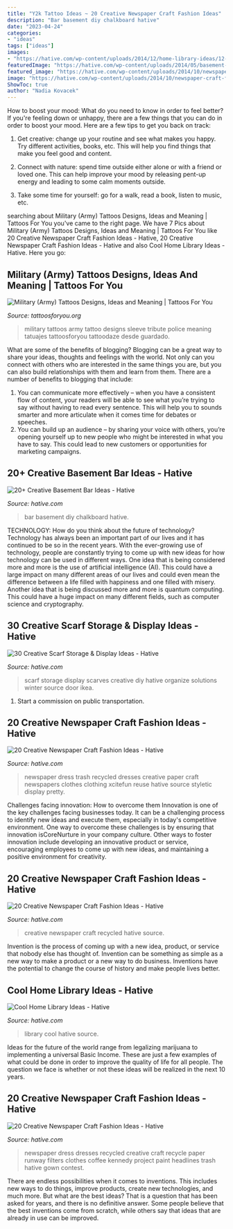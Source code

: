 ```yaml
---
title: "Y2k Tattoo Ideas ~ 20 Creative Newspaper Craft Fashion Ideas"
description: "Bar basement diy chalkboard hative"
date: "2023-04-24"
categories:
- "ideas"
tags: ["ideas"]
images:
- "https://hative.com/wp-content/uploads/2014/12/home-library-ideas/12-cool-home-library-ideas.jpg"
featuredImage: "https://hative.com/wp-content/uploads/2014/05/basement-bar-ideas/5-diy-chalkboard-wal.jpg"
featured_image: "https://hative.com/wp-content/uploads/2014/10/newspaper-craft-fashion-ideas/15-creative-newspaper-craft-fashion-ideas.jpg"
image: "https://hative.com/wp-content/uploads/2014/10/newspaper-craft-fashion-ideas/2-creative-newspaper-craft-fashion-ideas.jpg"
ShowToc: true
author: "Nadia Kovacek"
---
```



How to boost your mood: What do you need to know in order to feel better?
If you're feeling down or unhappy, there are a few things that you can do in order to boost your mood. Here are a few tips to get you back on track: 
1. Get creative: change up your routine and see what makes you happy. Try different activities, books, etc. This will help you find things that make you feel good and content. 

2. Connect with nature: spend time outside either alone or with a friend or loved one. This can help improve your mood by releasing pent-up energy and leading to some calm moments outside. 

3. Take some time for yourself: go for a walk, read a book, listen to music, etc.

	

		
searching about Military (Army) Tattoos Designs, Ideas and Meaning | Tattoos For You you've came to the right page. We have 7 Pics about Military (Army) Tattoos Designs, Ideas and Meaning | Tattoos For You like 20 Creative Newspaper Craft Fashion Ideas - Hative, 20 Creative Newspaper Craft Fashion Ideas - Hative and also Cool Home Library Ideas - Hative. Here you go:
		
    
## Military (Army) Tattoos Designs, Ideas And Meaning | Tattoos For You

<img loading=lazy src="http://www.tattoosforyou.org/wp-content/uploads/2013/10/Military-Tribute-Tattoos-768x1024.jpg" onerror="this.onerror=null;this.src='https://tse2.mm.bing.net/th?id=OIP.PStC_xY8mbZExjSWOG4i4gHaJ4&amp;pid=15.1';" alt="Military (Army) Tattoos Designs, Ideas and Meaning | Tattoos For You">

_Source: tattoosforyou.org_

>military tattoos army tattoo designs sleeve tribute police meaning tatuajes tattoosforyou tattoodaze desde guardado. 

	

What are some of the benefits of blogging?
Blogging can be a great way to share your ideas, thoughts and feelings with the world. Not only can you connect with others who are interested in the same things you are, but you can also build relationships with them and learn from them. There are a number of benefits to blogging that include: 
1) You can communicate more effectively – when you have a consistent flow of content, your readers will be able to see what you’re trying to say without having to read every sentence. This will help you to sounds smarter and more articulate when it comes time for debates or speeches. 
2) You can build up an audience – by sharing your voice with others, you’re opening yourself up to new people who might be interested in what you have to say. This could lead to new customers or opportunities for marketing campaigns.

    
## 20+ Creative Basement Bar Ideas - Hative

<img loading=lazy src="https://hative.com/wp-content/uploads/2014/05/basement-bar-ideas/5-diy-chalkboard-wal.jpg" onerror="this.onerror=null;this.src='https://tse4.mm.bing.net/th?id=OIP.8kLX5nqRVEjPn8PVthRJZQHaLL&amp;pid=15.1';" alt="20+ Creative Basement Bar Ideas - Hative">

_Source: hative.com_

>bar basement diy chalkboard hative. 

	

TECHNOLOGY: How do you think about the future of technology?
Technology has always been an important part of our lives and it has continued to be so in the recent years. With the ever-growing use of technology, people are constantly trying to come up with new ideas for how technology can be used in different ways. One idea that is being considered more and more is the use of artificial intelligence (AI). This could have a large impact on many different areas of our lives and could even mean the difference between a life filled with happiness and one filled with misery. Another idea that is being discussed more and more is quantum computing. This could have a huge impact on many different fields, such as computer science and cryptography.

    
## 30 Creative Scarf Storage &amp; Display Ideas - Hative

<img loading=lazy src="https://hative.com/wp-content/uploads/2015/03/scarf-storage-ideas/8-creative-scarf-storage-and-display-ideas.jpg" onerror="this.onerror=null;this.src='https://tse1.mm.bing.net/th?id=OIP.VxtoHmT8yAsU2VGSO3clRwHaLG&amp;pid=15.1';" alt="30 Creative Scarf Storage &amp; Display Ideas - Hative">

_Source: hative.com_

>scarf storage display scarves creative diy hative organize solutions winter source door ikea. 

	

1) Start a commission on public transportation.

    
## 20 Creative Newspaper Craft Fashion Ideas - Hative

<img loading=lazy src="https://hative.com/wp-content/uploads/2014/10/newspaper-craft-fashion-ideas/15-creative-newspaper-craft-fashion-ideas.jpg" onerror="this.onerror=null;this.src='https://tse4.mm.bing.net/th?id=OIP.IejDamsUQNQSrqNCzMfXuQHaKo&amp;pid=15.1';" alt="20 Creative Newspaper Craft Fashion Ideas - Hative">

_Source: hative.com_

>newspaper dress trash recycled dresses creative paper craft newspapers clothes clothing xcitefun reuse hative source styletic display pretty. 

	

Challenges facing innovation: How to overcome them
Innovation is one of the key challenges facing businesses today. It can be a challenging process to identify new ideas and execute them, especially in today's competitive environment. One way to overcome these challenges is by ensuring that innovation isCoreNurture in your company culture. Other ways to foster innovation include developing an innovative product or service, encouraging employees to come up with new ideas, and maintaining a positive environment for creativity.

    
## 20 Creative Newspaper Craft Fashion Ideas - Hative

<img loading=lazy src="https://hative.com/wp-content/uploads/2014/10/newspaper-craft-fashion-ideas/2-creative-newspaper-craft-fashion-ideas.jpg" onerror="this.onerror=null;this.src='https://tse4.mm.bing.net/th?id=OIP.YABbSnoEV65VXtfJJdaXAgHaKv&amp;pid=15.1';" alt="20 Creative Newspaper Craft Fashion Ideas - Hative">

_Source: hative.com_

>creative newspaper craft recycled hative source. 

	

Invention is the process of coming up with a new idea, product, or service that nobody else has thought of. Invention can be something as simple as a new way to make a product or a new way to do business. Inventions have the potential to change the course of history and make people lives better.

    
## Cool Home Library Ideas - Hative

<img loading=lazy src="https://hative.com/wp-content/uploads/2014/12/home-library-ideas/12-cool-home-library-ideas.jpg" onerror="this.onerror=null;this.src='https://tse4.mm.bing.net/th?id=OIP.2nVhM5U9xv3kS-5WJfDAmQHaKM&amp;pid=15.1';" alt="Cool Home Library Ideas - Hative">

_Source: hative.com_

>library cool hative source. 

	

Ideas for the future of the world range from legalizing marijuana to implementing a universal Basic Income. These are just a few examples of what could be done in order to improve the quality of life for all people. The question we face is whether or not these ideas will be realized in the next 10 years.

    
## 20 Creative Newspaper Craft Fashion Ideas - Hative

<img loading=lazy src="https://hative.com/wp-content/uploads/2014/10/newspaper-craft-fashion-ideas/8-creative-newspaper-craft-fashion-ideas.jpg" onerror="this.onerror=null;this.src='https://tse2.mm.bing.net/th?id=OIP._4cEe71YtSgyf5UpctjbPQHaM-&amp;pid=15.1';" alt="20 Creative Newspaper Craft Fashion Ideas - Hative">

_Source: hative.com_

>newspaper dress dresses recycled creative craft recycle paper runway filters clothes coffee kennedy project paint headlines trash hative gown contest. 

	

There are endless possibilities when it comes to inventions. This includes new ways to do things, improve products, create new technologies, and much more. But what are the best ideas? That is a question that has been asked for years, and there is no definitive answer. Some people believe that the best inventions come from scratch, while others say that ideas that are already in use can be improved.

